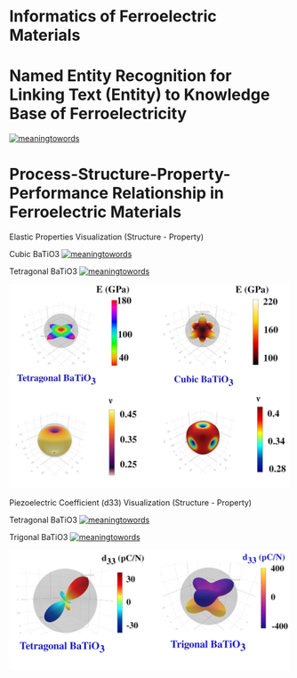 # Informatics of Ferroelectric Materials

# Named Entity Recognition for Linking Text (Entity) to Knowledge Base of Ferroelectricity
  
[![meaningtowords](https://img.shields.io/badge/ferroNER-streamlit-red)](https://ferroelectric-structuredknowledge.streamlit.app/ )


# Process-Structure-Property-Performance Relationship in Ferroelectric Materials

Elastic Properties Visualization (Structure - Property)

Cubic BaTiO3 [![meaningtowords](https://img.shields.io/badge/mechCubicBatio3-streamlit-red)](https://visualizationcij-batio3cubic.streamlit.app/)

Tetragonal BaTiO3 [![meaningtowords](https://img.shields.io/badge/mechTetrgonalBatio3-streamlit-red)](https://visualizationcij-batio3tetragonal.streamlit.app/)

![alt text](https://github.com/anilkunwar/ferroelectric_materials2025/blob/main/psp-relationship/visualization/E-nu-BaTiO3-phases.jpg?raw=true)

Piezoelectric Coefficient (d33) Visualization (Structure - Property)

Tetragonal BaTiO3 [![meaningtowords](https://img.shields.io/badge/electromechTetrgonalBatio3-streamlit-red)](https://visualizationdij-batio3tetragonal.streamlit.app/)

Trigonal BaTiO3 [![meaningtowords](https://img.shields.io/badge/electromechTrigonalBatio3-streamlit-red)](https://visualizationdij-batio3trigonal.streamlit.app/)

![alt text](https://github.com/anilkunwar/ferroelectric_materials2025/blob/main/psp-relationship/visualization/piezoelectric_coefficient.jpg?raw=true)
